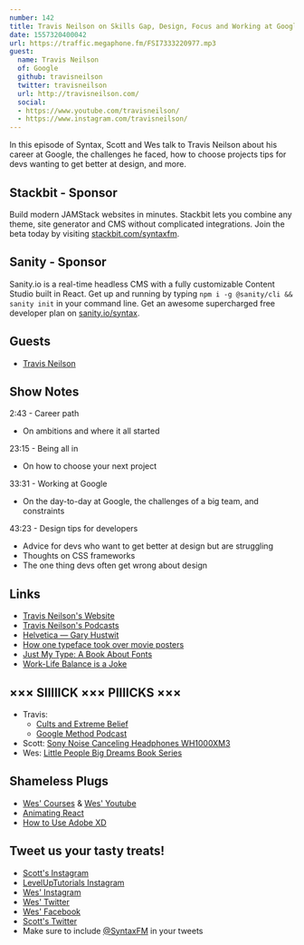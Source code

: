 ```yaml
---
number: 142
title: Travis Neilson on Skills Gap, Design, Focus and Working at Google
date: 1557320400042
url: https://traffic.megaphone.fm/FSI7333220977.mp3
guest:
  name: Travis Neilson
  of: Google
  github: travisneilson
  twitter: travisneilson
  url: http://travisneilson.com/
  social:
  - https://www.youtube.com/travisneilson/
  - https://www.instagram.com/travisneilson/
---
```


In this episode of Syntax, Scott and Wes talk to Travis Neilson about his career at Google, the challenges he faced, how to choose projects tips for devs wanting to get better at design, and more.

## Stackbit - Sponsor

Build modern JAMStack websites in minutes. Stackbit lets you combine any theme, site generator and CMS without complicated integrations. Join the beta today by visiting [stackbit.com/syntaxfm](https://www.stackbit.com/syntaxfm/).

## Sanity - Sponsor

Sanity.io is a real-time headless CMS with a fully customizable Content Studio built in React. Get up and running by typing `npm i -g @sanity/cli && sanity init` in your command line. Get an awesome supercharged free developer plan on [sanity.io/syntax](https://sanity.io/syntax?utm_source=syntax-fm&utm_campaign=syntax1).

## Guests

* [Travis Neilson](https://twitter.com/travisneilson)

## Show Notes

2:43 - Career path

- On ambitions and where it all started

23:15 - Being all in

- On how to choose your next project

33:31 - Working at Google

- On the day-to-day at Google, the challenges of a big team, and constraints

43:23 - Design tips for developers

- Advice for devs who want to get better at design but are struggling
- Thoughts on CSS frameworks
- The one thing devs often get wrong about design

## Links

- [Travis Neilson's Website](http://travisneilson.com/)
- [Travis Neilson's Podcasts](http://travisneilson.com/podcasts/)
- [Helvetica — Gary Hustwit](https://www.amazon.com/Helvetica-David-Carson/dp/B079N3Y4C6)
- [How one typeface took over movie posters](https://www.youtube.com/watch?v=yI4shGV1EsM)
- [Just My Type: A Book About Fonts](https://www.amazon.com/Just-My-Type-About-Fonts/dp/1592407463)
- [Work-Life Balance is a Joke](https://us6.campaign-archive.com/?u=2abae111d44df144b3b3986bc&id=43066ab0cb&e=%5BUNIQID%5D)

## ××× SIIIIICK ××× PIIIICKS ×××

- Travis: 
  * [Cults and Extreme Belief](https://www.hulu.com/series/cults-and-extreme-belief-732b89b1-7af0-4bed-9a28-6ca51d2b1e69)
  * [Google Method Podcast](https://design.google/library/method-podcast-episode-1/)
- Scott: [Sony Noise Canceling Headphones WH1000XM3](https://amzn.to/2Gqc7Tt)
- Wes: [Little People Big Dreams Book Series](https://amzn.to/2DfA0Lk)

## Shameless Plugs
* [Wes' Courses](https://wesbos.com/courses) & [Wes' Youtube](https://www.youtube.com/user/wesbos)
* [Animating React](https://www.leveluptutorials.com/tutorials/animating-react)
* [How to Use Adobe XD](https://leveluptutorials.com/pro)

## Tweet us your tasty treats!

- [Scott's Instagram](https://www.instagram.com/stolinski/)
- [LevelUpTutorials Instagram](https://www.instagram.com/LevelUpTutorials/)
- [Wes' Instagram](https://www.instagram.com/wesbos/)
- [Wes' Twitter](https://twitter.com/wesbos)
- [Wes' Facebook](https://www.facebook.com/wesbos.developer)
- [Scott's Twitter](https://twitter.com/stolinski)
- Make sure to include [@SyntaxFM](https://twitter.com/SyntaxFM) in your tweets
